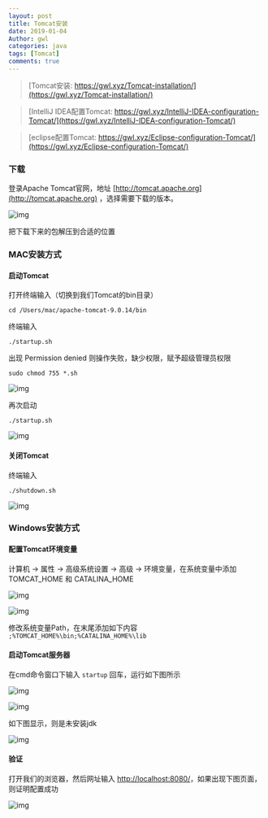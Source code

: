 ```yaml
---
layout: post
title: Tomcat安装
date: 2019-01-04
Author: gwl
categories: java
tags: [Tomcat]
comments: true
---
```



> [Tomcat安装: https://gwl.xyz/Tomcat-installation/](https://gwl.xyz/Tomcat-installation/)

> [IntelliJ IDEA配置Tomcat: https://gwl.xyz/IntelliJ-IDEA-configuration-Tomcat/](https://gwl.xyz/IntelliJ-IDEA-configuration-Tomcat/)

> [eclipse配置Tomcat: https://gwl.xyz/Eclipse-configuration-Tomcat/](https://gwl.xyz/Eclipse-configuration-Tomcat/)


### 下载

登录Apache Tomcat官网，地址 [http://tomcat.apache.org](http://tomcat.apache.org) ，选择需要下载的版本。 

![img](https://github.com/mouos/mouos.github.io/blob/master/images/article_images/2019-01-04-Tomcat-installation/2019-01-04-Tomcat-installation-01.jpg?raw=true)

把下载下来的包解压到合适的位置

### MAC安装方式

#### 启动Tomcat

打开终端输入（切换到我们Tomcat的bin目录）

```
cd /Users/mac/apache-tomcat-9.0.14/bin
```

终端输入

```
./startup.sh
```

出现 Permission denied 则操作失败，缺少权限，赋予超级管理员权限

```
sudo chmod 755 *.sh
```

![img](https://github.com/mouos/mouos.github.io/blob/master/images/article_images/2019-01-04-Tomcat-installation/2019-01-04-Tomcat-installation-02.jpg?raw=true)

再次启动

```
./startup.sh
```

![img](https://github.com/mouos/mouos.github.io/blob/master/images/article_images/2019-01-04-Tomcat-installation/2019-01-04-Tomcat-installation-03.jpg?raw=true)

#### 关闭Tomcat

终端输入

```
./shutdown.sh
```

![img](https://github.com/mouos/mouos.github.io/blob/master/images/article_images/2019-01-04-Tomcat-installation/2019-01-04-Tomcat-installation-04.jpg?raw=true)


### Windows安装方式

#### 配置Tomcat环境变量

计算机 -> 属性 -> 高级系统设置 -> 高级 -> 环境变量，在系统变量中添加 TOMCAT_HOME 和 CATALINA_HOME

![img](https://github.com/mouos/mouos.github.io/blob/master/images/article_images/2019-01-04-Tomcat-installation/2019-01-04-Tomcat-installation-05.jpg?raw=true)

![img](https://github.com/mouos/mouos.github.io/blob/master/images/article_images/2019-01-04-Tomcat-installation/2019-01-04-Tomcat-installation-06.jpg?raw=true)

修改系统变量Path，在末尾添加如下内容
`;%TOMCAT_HOME%\bin;%CATALINA_HOME%\lib`

#### 启动Tomcat服务器

在cmd命令窗口下输入 `startup` 回车，运行如下图所示

![img](https://github.com/mouos/mouos.github.io/blob/master/images/article_images/2019-01-04-Tomcat-installation/2019-01-04-Tomcat-installation-07.jpg?raw=true)

![img](https://github.com/mouos/mouos.github.io/blob/master/images/article_images/2019-01-04-Tomcat-installation/2019-01-04-Tomcat-installation-08.jpg?raw=true)

如下图显示，则是未安装jdk

![img](https://github.com/mouos/mouos.github.io/blob/master/images/article_images/2019-01-04-Tomcat-installation/2019-01-04-Tomcat-installation-09.jpg?raw=true)

#### 验证

打开我们的浏览器，然后网址输入 [http://localhost:8080/](http://localhost:8080/)，如果出现下图页面，则证明配置成功 

![img](https://github.com/mouos/mouos.github.io/blob/master/images/article_images/2019-01-04-Tomcat-installation/2019-01-04-Tomcat-installation-10.jpg?raw=true)





